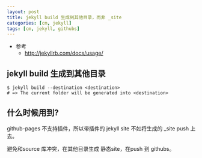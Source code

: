 ```yaml
---
layout: post
title: jekyll build 生成到其他目录，而非 _site
categories: [cm, jekyll]
tags: [cm, jekyll, githubs]
---
```


* 参考
  * <http://jekyllrb.com/docs/usage/>

## jekyll build 生成到其他目录

```
$ jekyll build --destination <destination>
# => The current folder will be generated into <destination>
```

## 什么时候用到?

github-pages 不支持插件，所以带插件的 jekyll site 不如将生成的 _site push 上去。

避免和source 库冲突，在其他目录生成 静态site，在push 到 githubs。
